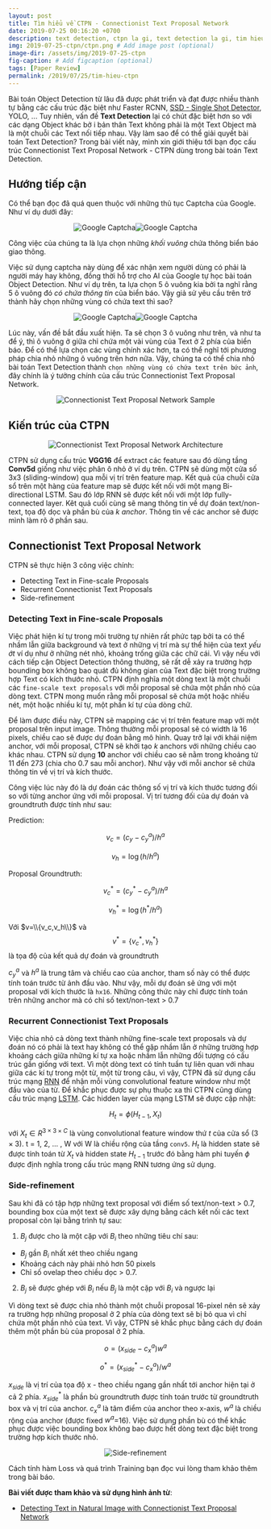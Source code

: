 ```yaml
---
layout: post
title: Tìm hiểu về CTPN - Connectionist Text Proposal Network
date: 2019-07-25 00:16:20 +0700
description: text detection, ctpn la gi, text detection la gi, tim hieu ve ctpn, tìm hiểu về ctpn
img: 2019-07-25-ctpn/ctpn.png # Add image post (optional)
image-dir: /assets/img/2019-07-25-ctpn
fig-caption: # Add figcaption (optional)
tags: [Paper Review]
permalink: /2019/07/25/tim-hieu-ctpn
---
```

Bài toán Object Detection từ lâu đã được phát triển và đạt được nhiều thành tự bằng các cấu trúc đặc biệt như Faster RCNN, [SSD - Single Shot Detector]({{site.url}}/2019/06/15/ssd-single-shot-detector), YOLO, ... Tuy nhiên, vấn đề **Text Detection** lại có chút đặc biệt hơn so với các dạng Object khác bở i bản thân Text không phải là một Text Object mà là một chuỗi các Text nối tiếp nhau. Vậy làm sao để có thể giải quyết bài toán Text Detection? Trong bài viết này, mình xin giới thiệu tới bạn đọc cấu trúc Connectionist Text Proposal Network - CTPN dùng trong bài toán Text Detection.

## Hướng tiếp cận

Có thể bạn đọc đã quá quen thuộc với những thủ tục Captcha của Google. Như ví dụ dưới đây:

<p align="center"><img alt="Google Captcha" src="{{page.image-dir}}/pic1.png"/><img alt="Google Captcha" src="{{page.image-dir}}/pic2.png"/></p>

Công việc của chúng ta là lựa chọn những *khối vuông* chứa thông biển báo giao thông.

Việc sử dụng captcha này dùng để xác nhận xem người dùng có phải là người máy hay không, đồng thời hỗ trợ cho AI của Google tự học bài toán Object Detection. Như ví dụ trên, ta lựa chọn 5 ô vuông kia bởi ta nghĩ rằng 5 ô vuông đó *có chứa thông tin* của biển báo. Vậy giả sử  yêu cầu trên trở thành hãy chọn những vùng có chứa text thì sao?

<p align="center"><img alt="Google Captcha" src="{{page.image-dir}}/pic3.png"/><img alt="Google Captcha" src="{{page.image-dir}}/pic4.png"/></p>

Lúc này, vấn đề bắt đầu xuất hiện. Ta sẽ chọn 3 ô vuông như trên, và như ta để ý, thì ô vuông ở giữa chỉ chứa một vài vùng của Text ở 2 phía của biển báo. Để có thể lựa chọn các vùng chính xác hơn, ta có thể nghĩ tới phương pháp chia nhỏ những ô vuông trên hơn nữa.
Vậy, chúng ta có thể chia nhỏ bài toán Text Detection thành `chọn những vùng có chứa text trên bức ảnh`, đây chính là ý tưởng chính của cấu trúc Connectionist Text Proposal Network.

<p align="center"><img alt="Connectionist Text Proposal Network Sample" src="{{page.image-dir}}/pic5.png"/></p>

## Kiến trúc của CTPN

<p align="center"><img alt="Connectionist Text Proposal Network Architecture" src="{{page.image-dir}}/pic6.png"/></p>

CTPN sử dụng cấu trúc **VGG16** để extract các feature sau đó dùng tầng **Conv5d** giống như việc phân ô nhỏ ở ví dụ trên. CTPN sẽ dùng một cửa số 3x3 (sliding-window) qua mỗi vị trí trên feature map. Kết quả của chuỗi cửa sổ trên một hàng của feature map sẽ được kết nối với một mạng Bi-directional LSTM. Sau đó lớp RNN sẽ được kết nối với một lớp fully-connected layer. Kêt quả cuối cùng sẽ mang thông tin về dự đoán text/non-text, tọa độ dọc và phần bù của $k$ *anchor*. Thông tin về các anchor sẽ được mình làm rõ ở phần sau.

## Connectionist Text Proposal Network

CTPN sẽ thực hiện 3 công việc chính:

* Detecting Text in Fine-scale Proposals
* Recurrent Connectionist Text Proposals
* Side-refinement

### Detecting Text in Fine-scale Proposals

Việc phát hiện kí tự trong môi trường tự nhiên rất phức tạp bởi ta có thể nhầm lẫn giữa background và text ở những vị trí mà sự thể hiện của text *yếu ớt* ví dụ như ở những nét nhỏ, khoảng trống giữa các chữ cái. Vì vậy nếu với cách tiếp cận Object Detection thông thường, sẽ rất dễ xảy ra trường hợp bounding box không bao quát đủ không gian của Text đặc biệt trong trường hợp Text có kích thước nhỏ. CTPN định nghĩa một dòng text là một chuỗi các `fine-scale text proposals` với mỗi proposal sẽ chứa một phần nhỏ của dòng text. CTPN mong muốn rằng mỗi proposal sẽ chứa một hoặc nhiều nét, một hoặc nhiều kí tự, một phần kí tự của dòng chữ.

Để làm được điều này, CTPN sẽ mapping các vị trí trên feature map với một proposal trên input image. Thông thường mỗi proposal sẽ có width là 16 pixels, chiều cao sẽ được dự đoán bằng mô hình. Quay trở lại với khái niệm anchor, với mỗi proposal, CTPN sẽ khởi tạo $k$ anchors với những chiều cao khác nhau. CTPN sử dụng **10** anchor với chiều cao sẽ nằm trong khoảng từ 11 đến 273 (chia cho 0.7 sau mỗi anchor). Như vậy với mỗi anchor sẽ chứa thông tin về vị trí và kích thước.

Công việc lúc này đó là dự đoán các thông số vị trí và kích thước tương đối so với từng anchor ứng với mỗi proposal. Vị trí tương đối của dự đoán và groundtruth được tính như sau:

Prediction:

$$v_c=\left(c_y-c_y^a\right)/h^a$$

$$v_h=\log\left(h/h^a\right)$$

Proposal Groundtruth:

$$v_c^*=\left(c_y^*-c_y^a\right)/h^a$$

$$v_h^*=\log\left(h^*/h^a\right)$$

Với $v=\\{v_c,v_h\\}$ và $$v^*=\{v_c^*,v_h^*\}$$ là tọa độ của kết quả dự đoán và groundtruth

$c_y^a$ và $h^a$ là trung tâm và chiều cao của anchor, tham số này có thể được tính toán trước từ ảnh đầu vào. Như vậy, mỗi dự đoán sẽ ứng với một proposal với kích thước là `hx16`. Những công thức này chỉ được tính toán trên những anchor mà có chỉ số text/non-text > 0.7

### Recurrent Connectionist Text Proposals

Việc chia nhỏ cả dòng text thành những fine-scale text proposals và dự đoán nó có phải là text hay không có thể gặp nhầm lẫn ở những trường hợp khoảng cách giữa những kí tự xa hoặc nhầm lẫn những đối tượng có cấu trúc gần giống với text. Vì một dòng text có tính tuần tự liên quan với nhau giữa các kí tự trong một từ, một từ trong câu, vì vậy, CTPN đã sử dụng cấu trúc mạng [RNN]({{site.url}}/2019/05/01/nlp-p1) để  nhận mỗi vùng convolutional feature window như một đầu vào của từ. Để khắc phục được sự phụ thuộc xa thì CTPN cũng dùng cấu trúc mạng [LSTM]({{site.url}}/2019/05/12/nlp-p2). Các hidden layer của mạng LSTM sẽ được cập nhật:

$$H_t=\phi\left(H_{t-1}, X_t\right)$$

với $X_t\in R^{3\times 3 \times C}$ là vùng convolutional feature window thứ $t$ của cửa sổ $\left( 3\times 3\right)$. t = 1, 2, ... , W với W là chiều rộng của tầng `conv5`. $H_t$ là hidden state sẽ được tính toán từ $X_t$ và hidden state $H_{t-1}$ trước đó bằng hàm phi tuyến $\phi$ được định nghĩa trong cấu trúc mạng RNN tương ứng sử dụng.

### Side-refinement

Sau khi đã có tập hợp những text proposal với điểm số text/non-text > 0.7, bounding box của một text sẽ được xây dựng bằng cách kết nối các text proposal còn lại bằng trình tự sau:

1. $B_j$ được cho là một cặp với $B_i$ theo những tiêu chí sau:
* $B_j$ gần $B_i$ nhất xét theo chiều ngang
* Khoảng cách này phải nhỏ hơn 50 pixels
* Chỉ số ovelap theo chiều dọc > 0.7.
2. $B_j$ sẽ được ghép với $B_i$ nếu $B_j$ là một cặp với $B_i$ và ngược lại

Vì dòng text sẽ được chia nhỏ thành một chuỗi proposal 16-pixel nên sẽ xảy ra trường hợp những proposal ở 2 phía của dòng text sẽ bị bỏ qua vì chỉ chứa một phần nhỏ của text. Vì vậy, CTPN sẽ khắc phục bằng cách dự đoán thêm một phần bù của proposal ở 2 phía.

$$o=\left(x_{side} - c_x^a \right)w^a$$

$$o^*=\left(x^*_{side} - c_x^a\right)/w^a$$

$x_{side}$ là vị trí của tọa độ x - theo chiều ngang gần nhất tới anchor hiện tại ở cả 2 phía. $x_{side}^*$ là phần bù groundtruth được tính toán trước từ groundtruth box và vị trí của anchor. $c_x^a$ là tâm điểm của anchor theo x-axis, $w^a$ là chiều rộng của anchor (được fixed $w^a$=16). Việc sử dụng phần bù có thể khắc phục được việc bounding box không bao được hết dòng text đặc biệt trong trường hợp kích thước nhỏ.

<p align="center"><img alt="Side-refinement" src="{{page.image-dir}}/pic7.png"/></p>

Cách tính hàm Loss và quá trình Training bạn đọc vui lòng tham khảo thêm trong bài báo.


**Bài viết được tham khảo và sử dụng hình ảnh từ**:
* [Detecting Text in Natural Image with Connectionist Text Proposal Network](https://arxiv.org/pdf/1609.03605)